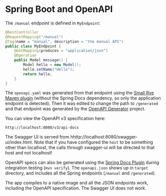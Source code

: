 # Spring Boot and OpenAPI

The `/manual` endpoint is defined in `MyEndpoint`:

```java
@RestController
@RequestMapping("/manual")
@Tag(name = "manual", description = "the manual API")
public class MyEndpoint {
	@GetMapping(produces = "application/json")
	@Operation
	public Model message() {
		Model hello = new Model();
		hello.setName("Hello");
		return hello;
	}
}
```

The `openapi.yaml` was generated from that endpoint using the [Small Rye Maven plugin](https://github.com/smallrye/smallrye-open-api) (without the Spring Docs dependency, so only the application endpoint is detected). Then it was edited to change the path to `/generated` and that endpoint was generated by the [OpenAPI Generator](https://openapi-generator.tech) project.

You can view the OpenAPI v3 specification here:

```
http://localhost:8080/v3/api-docs
```

The Swagger UI is served from hhttp://localhost:8080/swagger-ui/index.html. Note that if you have configured the `host` to be something other than localhost, the calls through swagger-ui will be directed to that host and not localhost!

OpenAPI specs can also be generated using the [Spring Docs Plugin](https://springdoc.org/plugins.html) during integration testing (`mvn verify`). The `openapi.json` shows up in `target` directory, and includes all the Spring endpoints (`/manual` and `/generated`).

The app compiles to a native image and all the JSON endpoints work, including the OpenAPI specification. The Swagger UI does not work.